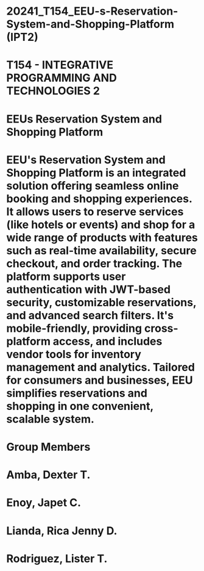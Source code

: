 # 20241_T154_EEU-s-Reservation-System-and-Shopping-Platform (IPT2)
# T154 - INTEGRATIVE PROGRAMMING AND TECHNOLOGIES 2
# EEUs Reservation System and Shopping Platform
# EEU's Reservation System and Shopping Platform is an integrated solution offering seamless online booking and shopping experiences. It allows users to reserve services (like hotels or events) and shop for a wide range of products with features such as real-time availability, secure checkout, and order tracking. The platform supports user authentication with JWT-based security, customizable reservations, and advanced search filters. It's mobile-friendly, providing cross-platform access, and includes vendor tools for inventory management and analytics. Tailored for consumers and businesses, EEU simplifies reservations and shopping in one convenient, scalable system.
# Group Members
# Amba, Dexter T.
# Enoy, Japet C.
# Lianda, Rica Jenny D.
# Rodriguez, Lister T.
